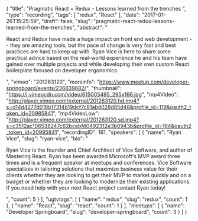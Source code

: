 {
  "title": "Pragmatic React + Redux - Lessons learned from the trenches ",
  "type": "recording",
  "tags": [
    "redux",
    "React"
  ],
  "date": "2017-01-26T15:25:59",
  "draft": false,
  "slug": "pragmatic-react-redux-lessons-learned-from-the-trenches",
  "abstract": "<p>React and Redux have made a huge impact on front end web development -- they are amazing tools, but the pace of change is very fast and best practices are hard to keep up with. Ryan Vice is here to share some practical advice based on the real-world experience he and his team have gained over multiple projects and while developing their own custom React boilerplate focused on developer ergonomics.</p>",
  "vimeo": "201263120",
  "moreinfo": "https://www.meetup.com/developer-springboard/events/236639682/",
  "thumbnail": "https://i.vimeocdn.com/video/615005495_295x166.jpg",
  "mp4Video": "http://player.vimeo.com/external/201263120.hd.mp4?s=d14d4277d018b17314b19dcf7c81abd028d85d48&profile_id=119&oauth2_token_id=20985841",
  "mp4VideoLow": "http://player.vimeo.com/external/201263120.sd.mp4?s=c3512ac106538247c62bcebf40492312e3b0943b&profile_id=164&oauth2_token_id=20985841",
  "recordingID": 161,
  "speakers": [
    {
      "name": "Ryan Vice",
      "slug": "ryan-vice",
      "bio": "<p>Ryan Vice is the founder and Chief Architect of Vice Software, and author of Mastering React. Ryan has been awarded Microsoft's MVP award three times and is a frequent speaker at meetups and conferences. Vice Software specializes in tailoring solutions that maximize business value for their clients whether they are looking to get their MVP to market quickly and on a budget or whether they are looking to modernize their existing applications. If you need help with your next React project contact Ryan today!</p>",
      "count": 5
    }
  ],
  "ugtvtags": [
    {
      "name": "redux",
      "slug": "redux",
      "count": 1
    },
    {
      "name": "React",
      "slug": "react",
      "count": 1
    }
  ],
  "meetups": [
    {
      "name": "Developer Springboard",
      "slug": "developer-springboard",
      "count": 3
    }
  ]
}